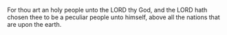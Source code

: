 For thou art an holy people unto the LORD thy God, and the LORD hath chosen thee to be a peculiar people unto himself, above all the nations that are upon the earth.
